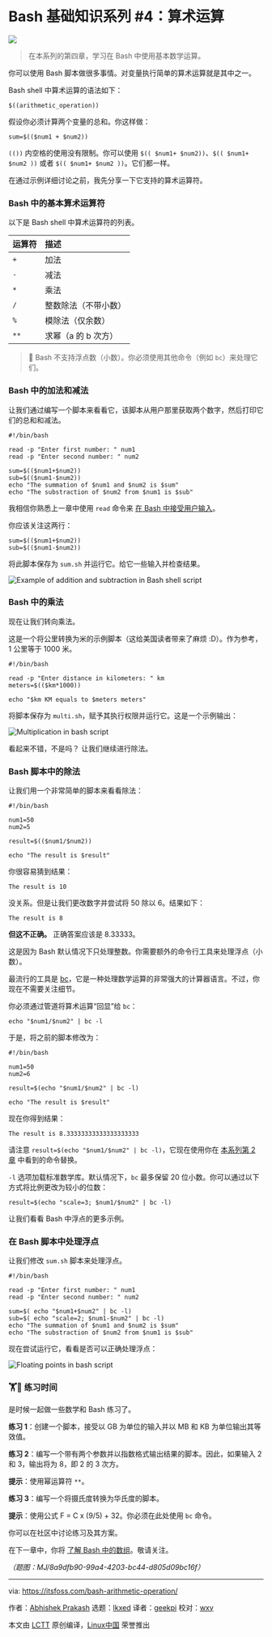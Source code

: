 [#]: subject: "Bash Basics Series #4: Arithmetic Operations"
[#]: via: "https://itsfoss.com/bash-arithmetic-operation/"
[#]: author: "Abhishek Prakash https://itsfoss.com/author/abhishek/"
[#]: collector: "lkxed"
[#]: translator: "geekpi"
[#]: reviewer: "wxy"
[#]: publisher: "wxy"
[#]: url: "https://linux.cn/article-16006-1.html"

Bash 基础知识系列 #4：算术运算
======

![][0]

> 在本系列的第四章，学习在 Bash 中使用基本数学运算。

你可以使用 Bash 脚本做很多事情。对变量执行简单的算术运算就是其中之一。

Bash shell 中算术运算的语法如下：

```
$((arithmetic_operation))
```

假设你必须计算两个变量的总和。你这样做：

```
sum=$(($num1 + $num2))
```

`(())` 内空格的使用没有限制。你可以使用 `$(( $num1+ $num2))`、`$(( $num1+ $num2 ))` 或者 `$(( $num1+ $num2 ))`。它们都一样。

在通过示例详细讨论之前，我先分享一下它支持的算术运算符。

### Bash 中的基本算术运算符

以下是 Bash shell 中算术运算符的列表。

| 运算符 | 描述 |
| :- | :- |
| `+` | 加法 |
| `-` | 减法|
| `*` | 乘法|
| `/` | 整数除法（不带小数） |
| `%` | 模除法（仅余数）|
| `**` | 求幂（a 的 b 次方）|

> 🚧 Bash 不支持浮点数（小数）。你必须使用其他命令（例如 `bc`）来处理它们。

### Bash 中的加法和减法

让我们通过编写一个脚本来看看它，该脚本从用户那里获取两个数字，然后打印它们的总和和减法。

```
#!/bin/bash

read -p "Enter first number: " num1
read -p "Enter second number: " num2

sum=$(($num1+$num2))
sub=$(($num1-$num2))
echo "The summation of $num1 and $num2 is $sum"
echo "The substraction of $num2 from $num1 is $sub"
```

我相信你熟悉上一章中使用 `read` 命令来 [在 Bash 中接受用户输入][1]。

你应该关注这两行：

```
sum=$(($num1+$num2))
sub=$(($num1-$num2))
```

将此脚本保存为 `sum.sh` 并运行它。给它一些输入并检查结果。

![Example of addition and subtraction in Bash shell script][2]

### Bash 中的乘法

现在让我们转向乘法。

这是一个将公里转换为米的示例脚本（这给美国读者带来了麻烦 :D）。作为参考，1 公里等于 1000 米。

```
#!/bin/bash

read -p "Enter distance in kilometers: " km
meters=$(($km*1000))

echo "$km KM equals to $meters meters"
```

将脚本保存为 `multi.sh`，赋予其执行权限并运行它。这是一个示例输出：

![Multiplication in bash script][3]

看起来不错，不是吗？ 让我们继续进行除法。

### Bash 脚本中的除法

让我们用一个非常简单的脚本来看看除法：

```
#!/bin/bash

num1=50
num2=5

result=$(($num1/$num2))

echo "The result is $result"
```

你很容易猜到结果：

```
The result is 10
```

没关系。但是让我们更改数字并尝试将 50 除以 6。结果如下：

```
The result is 8
```

**但这不正确。** 正确答案应该是 8.33333。

这是因为 Bash 默认情况下只处理整数。你需要额外的命令行工具来处理浮点（小数）。

最流行的工具是 [bc][4]，它是一种处理数学运算的非常强大的计算器语言。不过，你现在不需要关注细节。

你必须通过管道将算术运算“回显”给 `bc`：

```
echo "$num1/$num2" | bc -l
```

于是，将之前的脚本修改为：

```
#!/bin/bash

num1=50
num2=6

result=$(echo "$num1/$num2" | bc -l)

echo "The result is $result"
```

现在你得到结果：

```
The result is 8.33333333333333333333
```

请注意 `result=$(echo "$num1/$num2" | bc -l)`，它现在使用你在 [本系列第 2 章][5] 中看到的命令替换。

`-l` 选项加载标准数学库。默认情况下，`bc` 最多保留 20 位小数。你可以通过以下方式将比例更改为较小的位数：

```
result=$(echo "scale=3; $num1/$num2" | bc -l)
```

让我们看看 Bash 中浮点的更多示例。

### 在 Bash 脚本中处理浮点

让我们修改 `sum.sh` 脚本来处理浮点。

```
#!/bin/bash

read -p "Enter first number: " num1
read -p "Enter second number: " num2

sum=$( echo "$num1+$num2" | bc -l)
sub=$( echo "scale=2; $num1-$num2" | bc -l)
echo "The summation of $num1 and $num2 is $sum"
echo "The substraction of $num2 from $num1 is $sub"
```

现在尝试运行它，看看是否可以正确处理浮点：

![Floating points in bash script][6]

### 🏋️🤸 练习时间

是时候一起做一些数学和 Bash 练习了。

**练习 1**：创建一个脚本，接受以 GB 为单位的输入并以 MB 和 KB 为单位输出其等效值。

**练习 2**：编写一个带有两个参数并以指数格式输出结果的脚本。因此，如果输入 2 和 3，输出将为 8，即 2 的 3 次方。

**提示**：使用幂运算符 `**`。

**练习 3**：编写一个将摄氏度转换为华氏度的脚本。

**提示**：使用公式 F = C x (9/5) + 32。你必须在此处使用 `bc` 命令。

你可以在社区中讨论练习及其方案。

在下一章中，你将 [了解 Bash 中的数组][7]。敬请关注。

*（题图：MJ/8a9dfb90-99a4-4203-bc44-d805d09bc16f）*

--------------------------------------------------------------------------------

via: https://itsfoss.com/bash-arithmetic-operation/

作者：[Abhishek Prakash][a]
选题：[lkxed][b]
译者：[geekpi](https://github.com/geekpi)
校对：[wxy](https://github.com/wxy)

本文由 [LCTT](https://github.com/LCTT/TranslateProject) 原创编译，[Linux中国](https://linux.cn/) 荣誉推出

[a]: https://itsfoss.com/author/abhishek/
[b]: https://github.com/lkxed/
[1]: https://itsfoss.com/bash-pass-arguments/
[2]: https://itsfoss.com/content/images/2023/07/addition-substraction-bash-script.png
[3]: https://itsfoss.com/content/images/2023/07/multiplication-bash-script.png
[4]: https://www.gnu.org/software/bc/manual/html_mono/bc.html
[5]: https://itsfoss.com/bash-use-variables/
[6]: https://itsfoss.com/content/images/2023/07/floating-point-bash.png
[7]: https://itsfoss.com/bash-arrays/
[0]: https://img.linux.net.cn/data/attachment/album/202307/17/110316dmpou87g8ibhzb8t.jpg